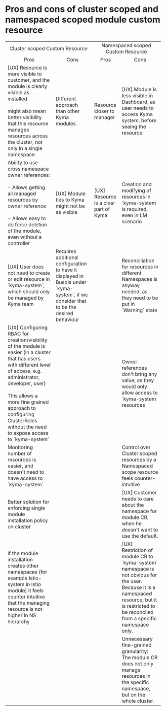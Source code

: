 # Pros and cons of cluster scoped and namespaced scoped module custom resource


<table>
    <tbody>
        <tr>
            <td colspan="2" align="center">Cluster scoped Custom Resource</td>
            <td colspan="2" align="center">Namespaced scoped Custom Resource</td>
        </tr>
        <tr>
            <td align="center">Pros</td>
            <td align="center">Cons</td>
            <td align="center">Pros</td>
            <td align="center">Cons</td>
        </tr>
        <tr>
            <td>[UX] Resource is more visible to customer, and the module is clearly visible as installed.<br></br> might also mean better visibility that this resource manages resources across the cluster, not only in a single namespace.</td>
            <td>Different approach than other Kyma modules</td>
            <td>Resource closer to manager</td>
            <td>[UX] Module is less visible in Dashboard, as user needs to access Kyma system, before seeing the resource</td>
        </tr>
        <tr>
            <td>Ability to use cross namespace owner references:<br></br> - Allows getting all managed resources by owner reference<br></br>- Allows easy to do force deletion of the module, even without a controller</td>
            <td>[UX] Module ties to Kyma might not be as visible</td>
            <td>[UX] Resource is a clear part of Kyma</td>
            <td>Creation and modifying of resources in `kyma-system` is required, even in LM scenario</td>
        </tr>
        <tr>
            <td>[UX] User does not need to create or edit resource in `kyma-system`, which should only be managed by Kyma team</td>
            <td>Requires additional configuration to have it displayed in Busola under `kyma-system`, if we consider that to be the desired behaviour</td>
            <td></td>
            <td>Reconciliation for resources in different Namespaces is anyway needed, as they need to be put in `Warning` state</td>
        </tr>
        <tr>
            <td>[UX] Configuring RBAC for creation/visibility of the module is easier (in a cluster that has users with different level of access, e.g. administrator, developer, user)<br></br>This allows a more fine grained approach to configuring ClusterRoles without the need to expose access to `kyma-system`</td>
            <td></td>
            <td></td>
            <td>Owner references don't bring any value, as they would only allow access to `kyma-system` resources</td>
        </tr>
        <tr>
            <td>Monitoring number of resources is easier, and doesn't need to have access to `kyma-system`</td>
            <td></td>
            <td></td>
            <td>Control over Cluster scoped resources by a Namespaced scope resource feels counter-intuitive</td>
        </tr>
        <tr>
            <td>Better solution for enforcing single module installation policy on cluster</td>
            <td></td>
            <td></td>
            <td>[UX] Customer needs to care about the namespace for module CR, when he doesn't want to use the default.</td>
        </tr>
        <tr>
            <td>If the module installation creates other namespaces (for example Istio-system in Istio module) it feels counter intuitive that the managing resource is not higher in NS hierarchy</td>
            <td></td>
            <td></td>
            <td>[UX] Restriction of module CR to `kyma-system` namespace is not obvious for the user. Because it is a namespaced resource, but it is restricted to be reconciled from a specific namespace only.</td>
        </tr>
        <tr>
            <td></td>
            <td></td>
            <td></td>
            <td>Unnecessary fine-grained granularity: The module CR does not only manage resources in the specific namespace, but on the whole cluster.</td>
        </tr>
    </tbody>
</table>
